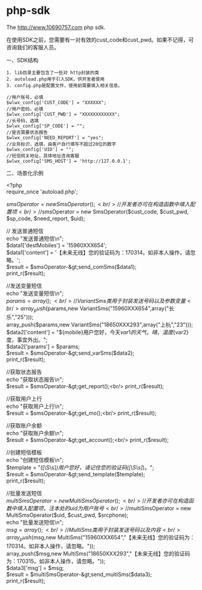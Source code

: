 # php-sdk
The http://www.10690757.com php sdk.

在使用SDK之前，您需要有一对有效的cust_code和cust_pwd。如果不记得，可咨询我们的客服人员。


一、SDK结构

    1. lib目录主要包含了一些对 http封装的类
    2. autoload.php用于引入SDK，供开发者使用
    3. config.php是配置文件，使用前需要填入相关信息。

    //用户账号，必填
    $wlwx_config['CUST_CODE'] = "XXXXXX";
    //用户密码，必填
    $wlwx_config['CUST_PWD'] = "XXXXXXXXXXXX";
    //长号码，选填
    $wlwx_config['SP_CODE'] = "";
    //是否需要状态报告
    $wlwx_config['NEED_REPORT'] = "yes";
    //业务标识，选填，由客户自行填写不超过20位的数字
    $wlwx_config['UID'] = "";
    //短信网关地址，具体地址咨询客服
    $wlwx_config['SMS_HOST'] = 'http://127.0.0.1';


二、场景化示例

&lt;?php<br/>
require_once 'autoload.php';<br/>

$smsOperator = new SmsOperator();<br/>
//开发者亦可在构造函数中填入配置项<br/>
//$smsOperator = new SmsOperator($cust_code, $cust_pwd, $sp_code, $need_report, $uid);<br/>

// 发送普通短信<br/>
echo "发送普通短信\n";<br/>
$data1['destMobiles'] = '15960XXX654';<br/>
$data1['content'] = '【未来无线】您的验证码为：170314。如非本人操作，请忽略。';<br/>
$result = $smsOperator-&gt;send_comSms($data1);<br/>
print_r($result);<br/>

//发送变量短信<br/>
echo "发送变量短信\n";<br/>
$params = array();<br/>
//VariantSms类用于封装发送号码以及参数变量<br/>
array_push($params,new VariantSms("15960XXX654",array("长乐","25")));<br/>
array_push($params,new VariantSms("18650XXX293",array("上杭","23")));<br/>
$data2['content'] = "${mobile}用户您好，今天${var1}的天气，晴，温度${var2}度，事宜外出。";<br/>
$data2['params'] = $params;<br/>
$result = $smsOperator-&gt;send_varSms($data2);<br/>
print_r($result);<br/>

//获取状态报告<br/>
echo "获取状态报告\n";<br/>
$result = $smsOperator-&gt;get_report();<br/>
print_r($result);<br/>

//获取用户上行<br/>
echo "获取用户上行\n";<br/>
$result = $smsOperator-&gt;get_mo();<br/>
print_r($result);<br/>

//获取账户余额<br/>
echo "获取账户余额\n";<br/>
$result = $smsOperator-&gt;get_account();<br/>
print_r($result);<br/>

//创建短信模板<br/>
echo "创建短信模板\n";<br/>
$template = "([\S\s]*)用户您好，请记住您的验证码([\S\s]*)。";<br/>
$result = $smsOperator-&gt;send_template($template);<br/>
print_r($result);<br/>

//批量发送短信<br/>
$multiSmsOperator = new MultiSmsOperator();<br/>
//开发者亦可在构造函数中填入配置项，注本处的uid为用户账号<br/>
//$multiSmsOperator = new MultiSmsOperator($uid, $cust_pwd, $srcphone);<br/>
echo "批量发送短信\n";<br/>
$msg = array();<br/>
//MultiSms类用于封装发送号码以及内容<br/>
array_push($msg,new MultiSms("15960XXX654","【未来无线】您的验证码为：170314。如非本人操作，请忽略。"));<br/>
array_push($msg,new MultiSms("18650XXX293","【未来无线】您的验证码为：170315。如非本人操作，请忽略。"));<br/>
$data3['msg'] = $msg;<br/>
$result = $multiSmsOperator-&gt;send_multiSms($data3);<br/>
print_r($result);<br/>
								

